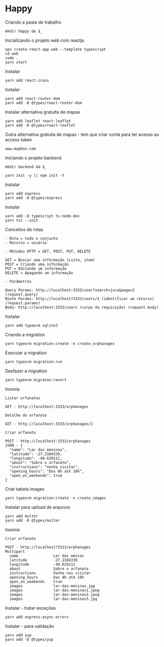 # Happy

Criando a pasta de trabalho

```
mkdir happy && $_
```

Inicializando o projeto web com reactjs

```
npx create-react-app web --template typescript
cd web
code .
yarn start
```

Instalar

```
yarn add react-icons
```

Instalar

```
yarn add react-router-dom
yarn add -D @types/react-router-dom
```

Instalar alternativa gratuita de mapas

```
yarn add leaflet react-leaflet
yarn add -D @types/react-leaflet
```

Outra alternativa gratuita de mapas - tem que criar conta para ter acesso ao access token

```
www.mapbox.com
```

Iniciando o projeto backend

```
mkdir backend && $_

yarn init -y || npm init -Y
```

Instalar

```
yarn add express
yarn add -D @types/express
```

Instalar

```
yarn add -D typescript ts-node-dev
yarn tsc --init
```

Conceitos de rotas

```
- Rota = todo o conjunto
- Recurso = usuário

- Métodos HTTP = GET, POST, PUT, DELETE

GET = Buscar uma informação (Lista, item)
POST = Criando uma informação
PUT = Editando um informação
DELETE = Apagando um informação

- Parâmetros

Query Params: http://localhost:3333/user?search=juca&page=2 (request.query)
Route Params: http://localhost?3333/users/1 (identificar um recurso) (request.params)
Body: http://localhost:3333/users (corpo da requisição) (request.body)
```

Instalar

```
yarn add typeorm sqlite3
```

Criando a migration

```
yarn typeorm migration:create -n create_orphanages
```

Executar a migration

```
yarn typeorm migration:run
```

Desfazer a migration

```
yarn typeorm migraton:revert
```

Insonia

```
Listar orfanatos

GET - http://localhost:3333/orphanages

Detalhe do orfanato

GET - http://localhost:3333/orphanages/2

Criar orfanato

POST - http://localhost:3333/orphanages
JSON - {
  "name": "Lar das meninas",
  "latitude": -27.2104339,
  "longitude": -49.629111,
  "about": "Sobre o orfanato",
  "instructions": "Venha visitar",
  "opening_hours": "Das 8h até 18h",
  "open_on_weekends": true
}
```

Criar tabela images

```
yarn typeorm migration:create -n create_images
```

Instalar para upload de arquivos

```
yarn add multer
yarn add -D @types/multer
```

Insonia

```
Criar orfanato

POST - http://localhost?3333/orphanages
Multipart
  name                Lar das menias
  latitude            -27.2104339
  longitude           -49.629111
  about               Sobre o orfanato
  instructions        Venha nos visitar
  opening_hours       Das 8h até 18h
  open_on_weekends    true
  images              lar-das-meninas.jpg
  images              lar-das-meninas1.jpeg
  images              lar-das-meninas2.jpeg
  images              lar-das-meninas3.jpg
```

Instalar - tratar exceções

```
yarn add express-async-errors
```

Instalar - para validação

```
yarn add yup
yarn add -D @types/yup
```
